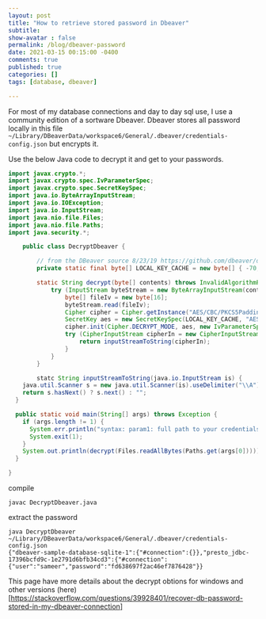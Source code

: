 ```yaml
---
layout: post
title: "How to retrieve stored password in Dbeaver"
subtitle: 
show-avatar : false
permalink: /blog/dbeaver-password
date: 2021-03-15 00:15:00 -0400
comments: true
published: true
categories: []
tags: [database, dbeaver]

---
```


For most of my database connections and day to day sql use, I use a community edition of a sortware Dbeaver. Dbeaver stores all password locally in this file `~/Library/DBeaverData/workspace6/General/.dbeaver/credentials-config.json` but encrypts it.

Use the below Java code to decrypt it and get to your passwords.

```java
import javax.crypto.*;
import javax.crypto.spec.IvParameterSpec;
import javax.crypto.spec.SecretKeySpec;
import java.io.ByteArrayInputStream;
import java.io.IOException;
import java.io.InputStream;
import java.nio.file.Files;
import java.nio.file.Paths;
import java.security.*;

    public class DecryptDbeaver {

        // from the DBeaver source 8/23/19 https://github.com/dbeaver/dbeaver/blob/57cec8ddfdbbf311261ebd0c7f957fdcd80a085f/plugins/org.jkiss.dbeaver.model/src/org/jkiss/dbeaver/model/impl/app/DefaultSecureStorage.java#L31
        private static final byte[] LOCAL_KEY_CACHE = new byte[] { -70, -69, 74, -97, 119, 74, -72, 83, -55, 108, 45, 101, 61, -2, 84, 74 };

        static String decrypt(byte[] contents) throws InvalidAlgorithmParameterException, InvalidKeyException, IOException, NoSuchPaddingException, NoSuchAlgorithmException {
            try (InputStream byteStream = new ByteArrayInputStream(contents)) {
                byte[] fileIv = new byte[16];
                byteStream.read(fileIv);
                Cipher cipher = Cipher.getInstance("AES/CBC/PKCS5Padding");
                SecretKey aes = new SecretKeySpec(LOCAL_KEY_CACHE, "AES");
                cipher.init(Cipher.DECRYPT_MODE, aes, new IvParameterSpec(fileIv));
                try (CipherInputStream cipherIn = new CipherInputStream(byteStream, cipher)) {
                    return inputStreamToString(cipherIn);
                }
            }
        }

        statc String inputStreamToString(java.io.InputStream is) {
    java.util.Scanner s = new java.util.Scanner(is).useDelimiter("\\A");
    return s.hasNext() ? s.next() : "";
  }

  public static void main(String[] args) throws Exception {
    if (args.length != 1) {
      System.err.println("syntax: param1: full path to your credentials-config.json file");
      System.exit(1);
    }
    System.out.println(decrypt(Files.readAllBytes(Paths.get(args[0]))));
  }  

}
```
compile 
```shell
javac DecryptDbeaver.java
```

extract the password 
```shell
java DecryptDbeaver ~/Library/DBeaverData/workspace6/General/.dbeaver/credentials-config.json
{"dbeaver-sample-database-sqlite-1":{"#connection":{}},"presto_jdbc-17396bcfd9c-1e2791d6bfb34cd3":{"#connection":{"user":"sameer","password":"fd638697f2ac46ef7876428"}}
```



This page have more details about the decrypt obtions for windows and other versions (here)[https://stackoverflow.com/questions/39928401/recover-db-password-stored-in-my-dbeaver-connection]
